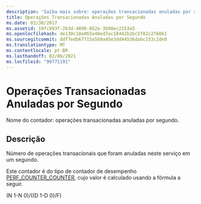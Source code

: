 ```yaml
---
description: 'Saiba mais sobre: operações transacionadas anuladas por segundo'
title: Operações Transacionadas Anuladas por Segundo
ms.date: 03/30/2017
ms.assetid: 19fc993f-2b3d-4898-852e-3b98ec2153a5
ms.openlocfilehash: de130c18e065e48ed7ac18442b2bc5f82c2f6861
ms.sourcegitcommit: ddf7edb67715a5b9a45e3dd44536dabc153c1de0
ms.translationtype: MT
ms.contentlocale: pt-BR
ms.lasthandoff: 02/06/2021
ms.locfileid: "99771191"
---
```

# <a name="transacted-operations-aborted-per-second"></a>Operações Transacionadas Anuladas por Segundo

Nome do contador: operações transacionadas anuladas por segundo.  
  
## <a name="description"></a>Descrição  

 Número de operações transacionais que foram anuladas neste serviço em um segundo.  
  
 Este contador é do tipo de contador de desempenho [PERF_COUNTER_COUNTER](/previous-versions/windows/it-pro/windows-server-2003/cc740048(v=ws.10)), cujo valor é calculado usando a fórmula a seguir.  
  
 (N 1-N 0)/((D 1-D 0)/F)
